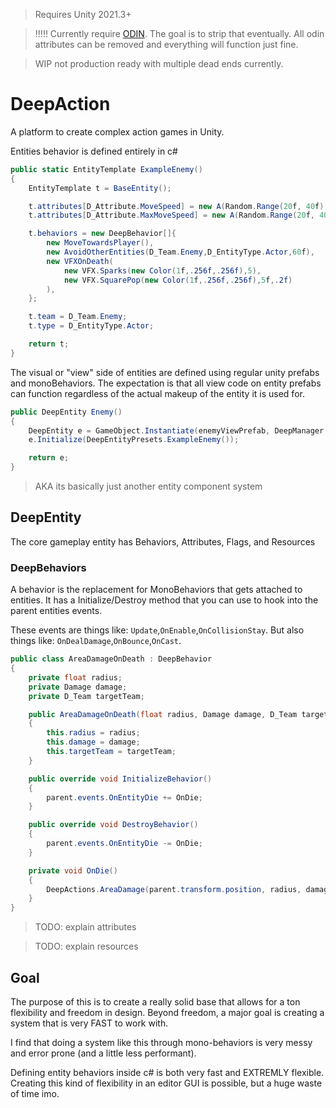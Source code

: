 > Requires Unity 2021.3+

> !!!!! Currently require [ODIN](https://odininspector.com/). The goal is to strip that eventually. All odin attributes can be removed and everything will function just fine.

> WIP not production ready with multiple dead ends currently.

# DeepAction
A platform to create complex action games in Unity.

Entities behavior is defined entirely in c#
```csharp
public static EntityTemplate ExampleEnemy()
{
    EntityTemplate t = BaseEntity();

    t.attributes[D_Attribute.MoveSpeed] = new A(Random.Range(20f, 40f));
    t.attributes[D_Attribute.MaxMoveSpeed] = new A(Random.Range(20f, 40f));

    t.behaviors = new DeepBehavior[]{
        new MoveTowardsPlayer(),
        new AvoidOtherEntities(D_Team.Enemy,D_EntityType.Actor,60f),
        new VFXOnDeath(
            new VFX.Sparks(new Color(1f,.256f,.256f),5),
            new VFX.SquarePop(new Color(1f,.256f,.256f),5f,.2f)
        ),
    };

    t.team = D_Team.Enemy;
    t.type = D_EntityType.Actor;

    return t;
}
```

The visual or "view" side of entities are defined using regular unity prefabs and monoBehaviors. The expectation is that all view code on entity prefabs can function regardless of the actual makeup of the entity it is used for.
```csharp
public DeepEntity Enemy()
{
    DeepEntity e = GameObject.Instantiate(enemyViewPrefab, DeepManager.instance.transform).GetComponent<DeepEntity>();
    e.Initialize(DeepEntityPresets.ExampleEnemy());

    return e;
}
```

> AKA its basically just another entity component system

## DeepEntity

The core gameplay entity has Behaviors, Attributes, Flags, and Resources

### DeepBehaviors

A behavior is the replacement for MonoBehaviors that gets attached to entities. It has a Initialize/Destroy method that you can use to hook into the parent entities events.

These events are things like: `Update`,`OnEnable`,`OnCollisionStay`. But also things like: `OnDealDamage`,`OnBounce`,`OnCast`.

```csharp
public class AreaDamageOnDeath : DeepBehavior
{
    private float radius;
    private Damage damage;
    private D_Team targetTeam;

    public AreaDamageOnDeath(float radius, Damage damage, D_Team targetTeam)
    {
        this.radius = radius;
        this.damage = damage;
        this.targetTeam = targetTeam;
    }

    public override void InitializeBehavior()
    {
        parent.events.OnEntityDie += OnDie;
    }

    public override void DestroyBehavior()
    {
        parent.events.OnEntityDie -= OnDie;
    }

    private void OnDie()
    {
        DeepActions.AreaDamage(parent.transform.position, radius, damage, targetTeam);
    }
}
```

> TODO: explain attributes

> TODO: explain resources

## Goal
The purpose of this is to create a really solid base that allows for a ton flexibility and freedom in design.
Beyond freedom, a major goal is creating a system that is very FAST to work with.

I find that doing a system like this through mono-behaviors is very messy and error prone (and a little less performant).

Defining entity behaviors inside c# is both very fast and EXTREMLY flexible. Creating this kind of flexibility in an editor GUI is possible, but a huge waste of time imo.
